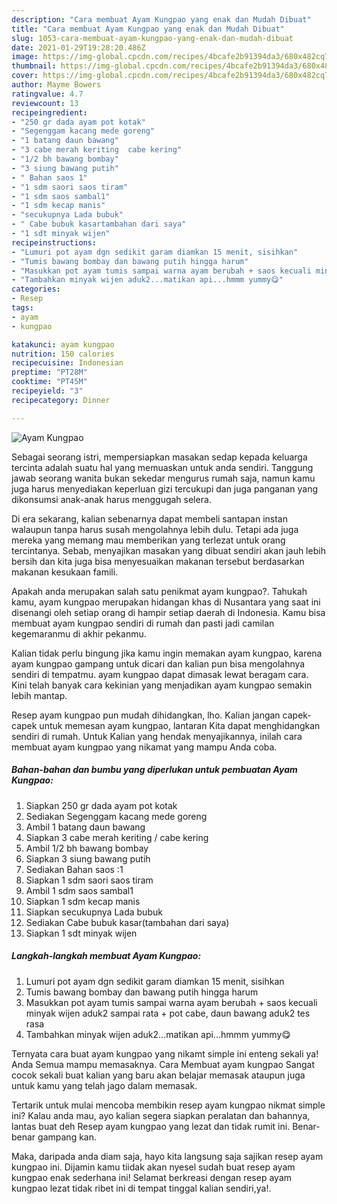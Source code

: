 ```yaml
---
description: "Cara membuat Ayam Kungpao yang enak dan Mudah Dibuat"
title: "Cara membuat Ayam Kungpao yang enak dan Mudah Dibuat"
slug: 1053-cara-membuat-ayam-kungpao-yang-enak-dan-mudah-dibuat
date: 2021-01-29T19:28:20.486Z
image: https://img-global.cpcdn.com/recipes/4bcafe2b91394da3/680x482cq70/ayam-kungpao-foto-resep-utama.jpg
thumbnail: https://img-global.cpcdn.com/recipes/4bcafe2b91394da3/680x482cq70/ayam-kungpao-foto-resep-utama.jpg
cover: https://img-global.cpcdn.com/recipes/4bcafe2b91394da3/680x482cq70/ayam-kungpao-foto-resep-utama.jpg
author: Mayme Bowers
ratingvalue: 4.7
reviewcount: 13
recipeingredient:
- "250 gr dada ayam pot kotak"
- "Segenggam kacang mede goreng"
- "1 batang daun bawang"
- "3 cabe merah keriting  cabe kering"
- "1/2 bh bawang bombay"
- "3 siung bawang putih"
- " Bahan saos 1"
- "1 sdm saori saos tiram"
- "1 sdm saos sambal1"
- "1 sdm kecap manis"
- "secukupnya Lada bubuk"
- " Cabe bubuk kasartambahan dari saya"
- "1 sdt minyak wijen"
recipeinstructions:
- "Lumuri pot ayam dgn sedikit garam diamkan 15 menit, sisihkan"
- "Tumis bawang bombay dan bawang putih hingga harum"
- "Masukkan pot ayam tumis sampai warna ayam berubah + saos kecuali minyak wijen aduk2 sampai rata + pot cabe, daun bawang aduk2 tes rasa"
- "Tambahkan minyak wijen aduk2...matikan api...hmmm yummy😋"
categories:
- Resep
tags:
- ayam
- kungpao

katakunci: ayam kungpao 
nutrition: 150 calories
recipecuisine: Indonesian
preptime: "PT28M"
cooktime: "PT45M"
recipeyield: "3"
recipecategory: Dinner

---
```



![Ayam Kungpao](https://img-global.cpcdn.com/recipes/4bcafe2b91394da3/680x482cq70/ayam-kungpao-foto-resep-utama.jpg)

Sebagai seorang istri, mempersiapkan masakan sedap kepada keluarga tercinta adalah suatu hal yang memuaskan untuk anda sendiri. Tanggung jawab seorang  wanita bukan sekedar mengurus rumah saja, namun kamu juga harus menyediakan keperluan gizi tercukupi dan juga panganan yang dikonsumsi anak-anak harus menggugah selera.

Di era  sekarang, kalian sebenarnya dapat membeli santapan instan walaupun tanpa harus susah mengolahnya lebih dulu. Tetapi ada juga mereka yang memang mau memberikan yang terlezat untuk orang tercintanya. Sebab, menyajikan masakan yang dibuat sendiri akan jauh lebih bersih dan kita juga bisa menyesuaikan makanan tersebut berdasarkan makanan kesukaan famili. 



Apakah anda merupakan salah satu penikmat ayam kungpao?. Tahukah kamu, ayam kungpao merupakan hidangan khas di Nusantara yang saat ini disenangi oleh setiap orang di hampir setiap daerah di Indonesia. Kamu bisa membuat ayam kungpao sendiri di rumah dan pasti jadi camilan kegemaranmu di akhir pekanmu.

Kalian tidak perlu bingung jika kamu ingin memakan ayam kungpao, karena ayam kungpao gampang untuk dicari dan kalian pun bisa mengolahnya sendiri di tempatmu. ayam kungpao dapat dimasak lewat beragam cara. Kini telah banyak cara kekinian yang menjadikan ayam kungpao semakin lebih mantap.

Resep ayam kungpao pun mudah dihidangkan, lho. Kalian jangan capek-capek untuk memesan ayam kungpao, lantaran Kita dapat menghidangkan sendiri di rumah. Untuk Kalian yang hendak menyajikannya, inilah cara membuat ayam kungpao yang nikamat yang mampu Anda coba.

<!--inarticleads1-->

##### Bahan-bahan dan bumbu yang diperlukan untuk pembuatan Ayam Kungpao:

1. Siapkan 250 gr dada ayam pot kotak
1. Sediakan Segenggam kacang mede goreng
1. Ambil 1 batang daun bawang
1. Siapkan 3 cabe merah keriting / cabe kering
1. Ambil 1/2 bh bawang bombay
1. Siapkan 3 siung bawang putih
1. Sediakan  Bahan saos :1
1. Siapkan 1 sdm saori saos tiram
1. Ambil 1 sdm saos sambal1
1. Siapkan 1 sdm kecap manis
1. Siapkan secukupnya Lada bubuk
1. Sediakan  Cabe bubuk kasar(tambahan dari saya)
1. Siapkan 1 sdt minyak wijen




<!--inarticleads2-->

##### Langkah-langkah membuat Ayam Kungpao:

1. Lumuri pot ayam dgn sedikit garam diamkan 15 menit, sisihkan
1. Tumis bawang bombay dan bawang putih hingga harum
1. Masukkan pot ayam tumis sampai warna ayam berubah + saos kecuali minyak wijen aduk2 sampai rata + pot cabe, daun bawang aduk2 tes rasa
1. Tambahkan minyak wijen aduk2...matikan api...hmmm yummy😋




Ternyata cara buat ayam kungpao yang nikamt simple ini enteng sekali ya! Anda Semua mampu memasaknya. Cara Membuat ayam kungpao Sangat cocok sekali buat kalian yang baru akan belajar memasak ataupun juga untuk kamu yang telah jago dalam memasak.

Tertarik untuk mulai mencoba membikin resep ayam kungpao nikmat simple ini? Kalau anda mau, ayo kalian segera siapkan peralatan dan bahannya, lantas buat deh Resep ayam kungpao yang lezat dan tidak rumit ini. Benar-benar gampang kan. 

Maka, daripada anda diam saja, hayo kita langsung saja sajikan resep ayam kungpao ini. Dijamin kamu tiidak akan nyesel sudah buat resep ayam kungpao enak sederhana ini! Selamat berkreasi dengan resep ayam kungpao lezat tidak ribet ini di tempat tinggal kalian sendiri,ya!.

